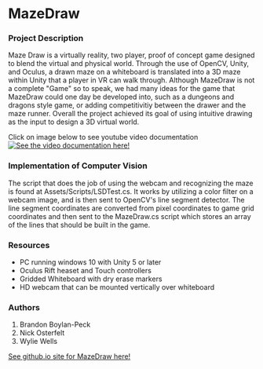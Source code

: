 # MazeDraw

### Project Description 
Maze Draw is a virtually reality, two player, proof of concept game designed to blend the virtual and physical world. Through the use of OpenCV, Unity, and Oculus, a drawn maze on a whiteboard is translated into a 3D maze within Unity that a player in VR can walk through. Although MazeDraw is not a complete "Game" so to speak, we had many ideas for the game that MazeDraw could one day be developed into, such as a dungeons and dragons style game, or adding competitivitiy between the drawer and the maze runner. Overall the project achieved its goal of using intuitive drawing as the input to design a 3D virtual world.

Click on image below to see youtube video documentation
[![See the video documentation here!](https://img.youtube.com/vi/S9dH5GWhVRM/0.jpg)](https://www.youtube.com/watch?v=S9dH5GWhVRM)


### Implementation of Computer Vision

The script that does the job of using the webcam and recognizing the maze is found at Assets/Scripts/LSDTest.cs. It works by utilizing a color filter on a webcam image, and is then sent to OpenCV's line segment detector. The line segment coordinates are converted from pixel coordinates to game grid coordinates and then sent to the MazeDraw.cs script which stores an array of the lines that should be built in the game.

### Resources

* PC running windows 10 with Unity 5 or later
* Oculus Rift heaset and Touch controllers
* Gridded Whiteboard with dry erase markers
* HD webcam that can be mounted vertically over whiteboard


### Authors

1.  Brandon Boylan-Peck
2.  Nick Osterfelt
3.  Wylie Wells

[See github.io site for MazeDraw here!](https://nickosterfelt.github.io/MazeDraw/)
